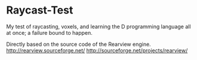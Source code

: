 # Raycast-Test
My test of raycasting, voxels, and learning the D programming language all at once; a failure bound to happen.

Directly based on the source code of the Rearview engine.
http://rearview.sourceforge.net/
http://sourceforge.net/projects/rearview/